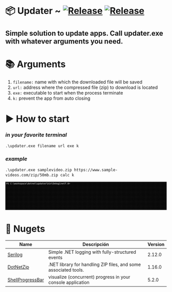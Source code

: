 # 📦 Updater ~ [![Release](https://img.shields.io/badge/releases-orange)](https://github.com/danijerez/updater/releases) [![Release](https://img.shields.io/badge/dotnet-7.0-purple)](https://dotnet.microsoft.com/en-us/download/dotnet/7.0)

## Simple solution to update apps. Call updater.exe with whatever arguments you need.

# 📚 Arguments
1.  `filename:` name with which the downloaded file will be saved
2.  `url:` address where the compressed file (zip) to download is located
3.  `exe:` executable to start when the process terminate
4.  `k:` prevent the app from auto closing

# ▶️ How to start 
### _in your favorite terminal_
```
.\updater.exe filename url exe k
```
### _example_
```
.\updater.exe samplevideo.zip https://www.sample-videos.com/zip/50mb.zip calc k
```

<img src="imgs/sample.gif" width=800px> 

# 🦄 Nugets
| Name        | Descripción | Version     |
| ----------- | ----------- | ----------- |
| [Serilog](https://github.com/saeidjoker/libc.translation/)   | Simple .NET logging with fully-structured events                                            |2.12.0|
| [DotNetZip](https://github.com/saeidjoker/libc.translation/)   | .NET library for handling ZIP files, and some associated tools.                                            |1.16.0|
| [ShellProgressBar](https://github.com/saeidjoker/libc.translation/)   | visualize (concurrent) progress in your console application    |5.2.0|